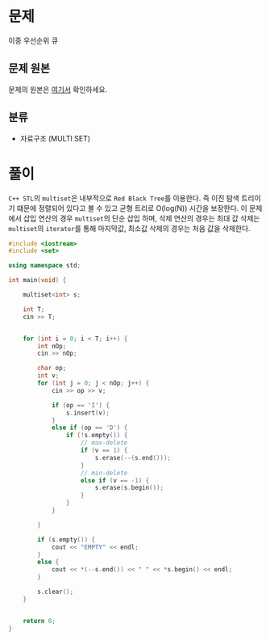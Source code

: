 # 문제
이중 우선순위 큐
## 문제 원본
문제의 원본은 [여기서](https://www.acmicpc.net/problem/7662) 확인하세요.

## 분류
* 자료구조 (MULTI SET)

# 풀이

`C++ STL`의 `multiset`은 내부적으로 `Red Black Tree`를 이용한다. 즉 이진 탐색 트리이기 떄문에 정렬되어 있다고 볼 수 있고 균형 트리로 O(log(N)) 시간을 보장한다.
이 문제에서 삽입 연산의 경우 `multiset`의 단순 삽입 하며, 삭제 연산의 경우는 최대 값 삭제는 `multiset`의 `iterator`를 통해 마지막값, 
최소값 삭제의 경우는 처음 값을 삭제한다.

``` c++
#include <iostream>
#include <set>

using namespace std;

int main(void) {

    multiset<int> s;

    int T;
    cin >> T;


    for (int i = 0; i < T; i++) {
        int nOp;
        cin >> nOp;

        char op;
        int v;
        for (int j = 0; j < nOp; j++) {
            cin >> op >> v;

            if (op == 'I') {
                s.insert(v);
            }
            else if (op == 'D') {
                if (!s.empty()) {
                    // max-delete
                    if (v == 1) {
                        s.erase(--(s.end()));
                    }
                    // min-delete
                    else if (v == -1) {
                        s.erase(s.begin());
                    }
                }
            }

        }

        if (s.empty()) {
            cout << "EMPTY" << endl;
        }
        else {
            cout << *(--s.end()) << " " << *s.begin() << endl;
        }

        s.clear();
    }


    return 0;
}
```
